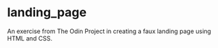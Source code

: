# landing_page
An exercise from The Odin Project in creating a faux landing page using HTML and CSS.
